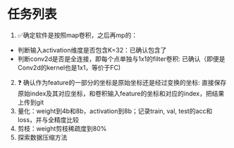 # 任务列表
1. :white_check_mark:确定软件是按照map卷积，之后再mp的：
  - 判断输入activation维度是否包含K=32：已确认包含了
  - 判断conv2d是否是全连接，即每个点单独与1x1的filter卷积: 已确认（即便是Conv2d的kernel也是1x1，等价于FC)
2. :question: 确认作为feature的一部分的坐标是原始坐标还是经过变换的坐标: 直接保存原始index及其对应坐标，和卷积输入feature的坐标和对应的index，把结果上传到git
3. 量化：weight到4b和8b，activation到8b；记录train, val, test的acc和loss，并与全精度比较
4. 剪枝：weight剪枝稀疏度到80%
5. 探索数据压缩方法
